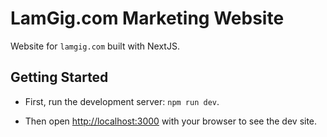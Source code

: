 
# LamGig.com Marketing Website

Website for `lamgig.com` built with NextJS.

## Getting Started

- First, run the development server: `npm run dev`.

- Then open [http://localhost:3000](http://localhost:3000) with your browser to see the dev site.

